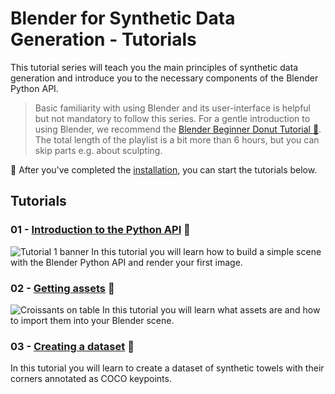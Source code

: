 # Blender for Synthetic Data Generation - Tutorials
This tutorial series will teach you the main principles of synthetic data generation and introduce you to the necessary components of the Blender Python API.

> Basic familiarity with using Blender and its user-interface is helpful but not mandatory to follow this series.
> For a gentle introduction to using Blender, we recommend the [Blender Beginner Donut Tutorial :doughnut:](https://www.youtube.com/playlist?list=PLjEaoINr3zgFX8ZsChQVQsuDSjEqdWMAD).
> The total length of the playlist is a bit more than 6 hours, but you can skip parts e.g. about sculpting.

:memo: After you've completed the [installation](../..), you can start the tutorials below.

## Tutorials

### 01 - [Introduction to the Python API](01_the_python_api)  :snake:
![Tutorial 1 banner](https://i.imgur.com/LWY8bXS.jpg)
In this tutorial you will learn how to build a simple scene with the Blender Python API and render your first image.

### 02 - [Getting assets](02_getting_assets) :gift:
![Croissants on table](https://i.imgur.com/A0z9skU.jpg)
In this tutorial you will learn what assets are and how to import them into your Blender scene.

### 03 - [Creating a dataset](03_dataset) :dvd:
In this tutorial you will learn to create a dataset of synthetic towels with their corners annotated as COCO keypoints.


